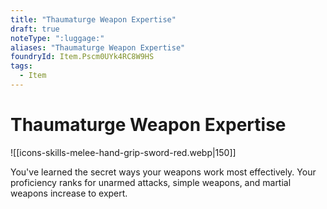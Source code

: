 ```yaml
---
title: "Thaumaturge Weapon Expertise"
draft: true
noteType: ":luggage:"
aliases: "Thaumaturge Weapon Expertise"
foundryId: Item.Pscm0UYk4RC8W9HS
tags:
  - Item
---
```


# Thaumaturge Weapon Expertise
![[icons-skills-melee-hand-grip-sword-red.webp|150]]

You've learned the secret ways your weapons work most effectively. Your proficiency ranks for unarmed attacks, simple weapons, and martial weapons increase to expert.
